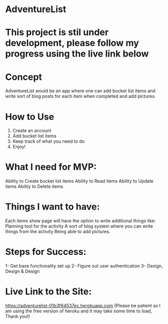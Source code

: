# AdventureList
# This project is stil under development, please follow my progress using the live link below
# Concept

AdventureList would be an app where one can add bucket list items and write sort of blog posts for each item when completed and add pictures.

# How to Use
1) Create an account 
2) Add bucket list items 
3) Keep track of what you need to do
4) Enjoy!

# What I need for MVP:

Ability to Create bucket list items
Ability to Read items
Ability to Update items
Ability to Delete items

# Things I want to have:

Each items show page will have the option to write additional things like:
Planning tool for the activity
A sort of blog system where you can write things from the   activity
Being able to add pictures.

# Steps for Success:

1- Get base functionality set up
2- Figure out user authentication
3- Design, Design & Design

# Live Link to the Site:

https://adventurelist-01b3f64537ec.herokuapp.com
(Please be patient as I am using the free version of heroku and it may take some
time to load, Thank you!)
